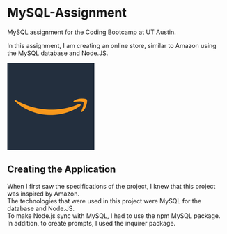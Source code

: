 # MySQL-Assignment
MySQL assignment for the Coding Bootcamp at UT Austin. 

In this assignment, I am creating an online store, similar to Amazon using the MySQL database and Node.JS. 

![alt text](images/amazon.jpg)

## Creating the Application
When I first saw the specifications of the project, I knew that this project was inspired by Amazon.   
The technologies that were used in this project were MySQL for the database and Node.JS.   
To make Node.js sync with MySQL, I had to use the npm MySQL package.   
In addition, to create prompts, I used the inquirer package.   
